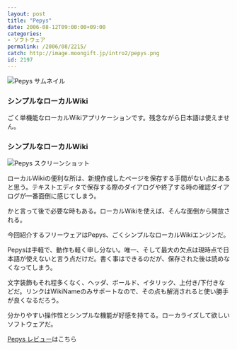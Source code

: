 ```yaml
---
layout: post
title: "Pepys"
date: 2006-08-12T09:00:00+09:00
categories:
- ソフトウェア
permalink: /2006/08/2215/
catch: http://image.moongift.jp/intro2/pepys.png
id: 2197
---
```

 ![Pepys サムネイル](http://image.moongift.jp/intro2/pepys.t.png "Pepys サムネイル")
  

### シンプルなローカルWiki
  
ごく単機能なローカルWikiアプリケーションです。残念ながら日本語は使えません。  
<!--more-->  

### シンプルなローカルWiki
  

![Pepys スクリーンショット](http://image.moongift.jp/intro2/pepys.png "Pepys スクリーンショット")

  

ローカルWikiの便利な所は、新規作成したページを保存する手間がない点にあると思う。テキストエディタで保存する際のダイアログや終了する時の確認ダイアログが一番面倒に感じてしまう。

  

かと言って後で必要な時もある。ローカルWikiを使えば、そんな面倒から開放される。

  

今回紹介するフリーウェアはPepys、ごくシンプルなローカルWikiエンジンだ。

  

Pepysは手軽で、動作も軽く申し分ない。唯一、そして最大の欠点は現時点で日本語が使えないと言う点だけだ。書く事はできるのだが、保存された後は読めなくなってしまう。

  

文字装飾もそれ程多くなく、ヘッダ、ボールド、イタリック、上付き/下付きなどだ。リンクはWikiNameのみサポートなので、その点も解消されると使い勝手が良くなるだろう。

  

分かりやすい操作性とシンプルな機能が好感を持てる。ローカライズして欲しいソフトウェアだ。

  

[Pepys レビュー](http://fw.moongift.jp/review/i-2217.html)はこちら

